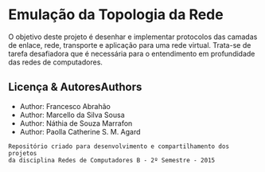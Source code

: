Emulação da Topologia da Rede 
=============================
O objetivo deste projeto é desenhar e implementar protocolos das camadas de enlace, rede, transporte e aplicação para uma rede virtual. Trata-se de tarefa desafiadora que é necessária para o entendimento em profundidade das redes de computadores. 

Licença & AutoresAuthors
-----------------
- Author: Francesco Abrahão
- Author: Marcello da Silva Sousa 
- Author: Náthia de Souza Marrafon
- Author: Paolla Catherine S. M. Agard

```text
Repositório criado para desenvolvimento e compartilhamento dos projetos
da disciplina Redes de Computadores B - 2º Semestre - 2015
```
